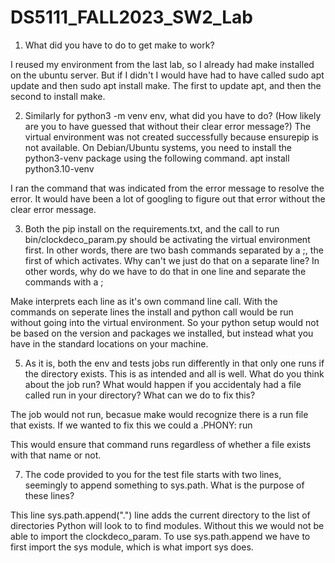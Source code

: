 # DS5111_FALL2023_SW2_Lab

1. What did you have to do to get make to work?
  
I reused my environment from the last lab, so I already had make installed on the ubuntu server. But if I didn't I would have had to have called sudo apt update and then sudo apt install make. The first to update apt, and then the second to install make.

2. Similarly for python3 -m venv env, what did you have to do? (How likely are you to have guessed that without their clear error message?)
  The virtual environment was not created successfully because ensurepip is not available.  On Debian/Ubuntu systems, you need to install the python3-venv package using the following command.
apt install python3.10-venv
  
I ran the command that was indicated from the error message to resolve the error. It would have been a lot of googling to figure out that error without the clear error message.

3. Both the pip install on the requirements.txt, and the call to run bin/clockdeco_param.py should be activating the virtual environment first. In other words, there are two bash commands separated by a ;, the first of which activates. Why can't we just do that on a separate line? In other words, why do we have to do that in one line and separate the commands with a ;
  
Make interprets each line as it's own command line call. With the commands on seperate lines the install and python call would be run without going into the virtual environment. So your python setup would not be based on the version and packages we installed, but instead what you have in the standard locations on your machine.

5. As it is, both the env and tests jobs run differently in that only one runs if the directory exists. This is as intended and all is well. What do you think about the job run? What would happen if you accidentaly had a file called run in your directory? What can we do to fix this?
  
The job would not run, becasue make would recognize there is a run file that exists. If we wanted to fix this we could a .PHONY: run
  
This would ensure that command runs regardless of whether a file exists with that name or not.

7. The code provided to you for the test file starts with two lines, seemingly to append something to sys.path. What is the purpose of these lines?
  
This line sys.path.append(".") line adds the current directory to the list of directories Python will look to to find modules. Without this we would not be able to import the clockdeco_param. To use sys.path.append we have to first import the sys module, which is what import sys does.
